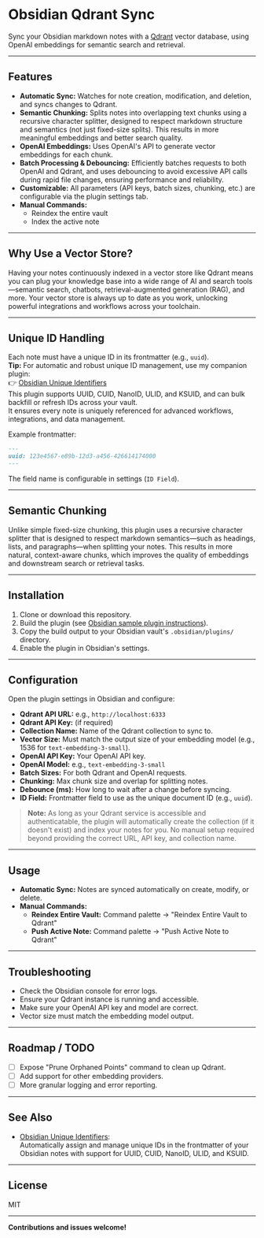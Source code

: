 # Obsidian Qdrant Sync

Sync your Obsidian markdown notes with a [Qdrant](https://qdrant.tech/) vector database, using OpenAI embeddings for semantic search and retrieval.

---

## Features

- **Automatic Sync:** Watches for note creation, modification, and deletion, and syncs changes to Qdrant.
- **Semantic Chunking:** Splits notes into overlapping text chunks using a recursive character splitter, designed to respect markdown structure and semantics (not just fixed-size splits). This results in more meaningful embeddings and better search quality.
- **OpenAI Embeddings:** Uses OpenAI's API to generate vector embeddings for each chunk.
- **Batch Processing & Debouncing:** Efficiently batches requests to both OpenAI and Qdrant, and uses debouncing to avoid excessive API calls during rapid file changes, ensuring performance and reliability.
- **Customizable:** All parameters (API keys, batch sizes, chunking, etc.) are configurable via the plugin settings tab.
- **Manual Commands:** 
  - Reindex the entire vault
  - Index the active note

---

## Why Use a Vector Store?

Having your notes continuously indexed in a vector store like Qdrant means you can plug your knowledge base into a wide range of AI and search tools—semantic search, chatbots, retrieval-augmented generation (RAG), and more. Your vector store is always up to date as you work, unlocking powerful integrations and workflows across your toolchain.

---

## Unique ID Handling

Each note must have a unique ID in its frontmatter (e.g., `uuid`).  
**Tip:** For automatic and robust unique ID management, use my companion plugin:  
👉 [Obsidian Unique Identifiers](https://github.com/tvanreenen/obsidian-unique-identifiers)  
This plugin supports UUID, CUID, NanoID, ULID, and KSUID, and can bulk backfill or refresh IDs across your vault.  
It ensures every note is uniquely referenced for advanced workflows, integrations, and data management.

Example frontmatter:
```markdown
---
uuid: 123e4567-e89b-12d3-a456-426614174000
---
```
The field name is configurable in settings (`ID Field`).

---

## Semantic Chunking

Unlike simple fixed-size chunking, this plugin uses a recursive character splitter that is designed to respect markdown semantics—such as headings, lists, and paragraphs—when splitting your notes. This results in more natural, context-aware chunks, which improves the quality of embeddings and downstream search or retrieval tasks.

---

## Installation

1. Clone or download this repository.
2. Build the plugin (see [Obsidian sample plugin instructions](https://github.com/obsidianmd/obsidian-sample-plugin)).
3. Copy the build output to your Obsidian vault's `.obsidian/plugins/` directory.
4. Enable the plugin in Obsidian's settings.

---

## Configuration

Open the plugin settings in Obsidian and configure:

- **Qdrant API URL:** e.g., `http://localhost:6333`
- **Qdrant API Key:** (if required)
- **Collection Name:** Name of the Qdrant collection to sync to.
- **Vector Size:** Must match the output size of your embedding model (e.g., 1536 for `text-embedding-3-small`).
- **OpenAI API Key:** Your OpenAI API key.
- **OpenAI Model:** e.g., `text-embedding-3-small`
- **Batch Sizes:** For both Qdrant and OpenAI requests.
- **Chunking:** Max chunk size and overlap for splitting notes.
- **Debounce (ms):** How long to wait after a change before syncing.
- **ID Field:** Frontmatter field to use as the unique document ID (e.g., `uuid`).

> **Note:** As long as your Qdrant service is accessible and authenticatable, the plugin will automatically create the collection (if it doesn't exist) and index your notes for you. No manual setup required beyond providing the correct URL, API key, and collection name.

---

## Usage

- **Automatic Sync:** Notes are synced automatically on create, modify, or delete.
- **Manual Commands:**
  - **Reindex Entire Vault:** Command palette → "Reindex Entire Vault to Qdrant"
  - **Push Active Note:** Command palette → "Push Active Note to Qdrant"

---

## Troubleshooting

- Check the Obsidian console for error logs.
- Ensure your Qdrant instance is running and accessible.
- Make sure your OpenAI API key and model are correct.
- Vector size must match the embedding model output.

---

## Roadmap / TODO

- [ ] Expose "Prune Orphaned Points" command to clean up Qdrant.
- [ ] Add support for other embedding providers.
- [ ] More granular logging and error reporting.

---

## See Also

- [Obsidian Unique Identifiers](https://github.com/tvanreenen/obsidian-unique-identifiers):  
  Automatically assign and manage unique IDs in the frontmatter of your Obsidian notes with support for UUID, CUID, NanoID, ULID, and KSUID.

---

## License

MIT

---

**Contributions and issues welcome!**
